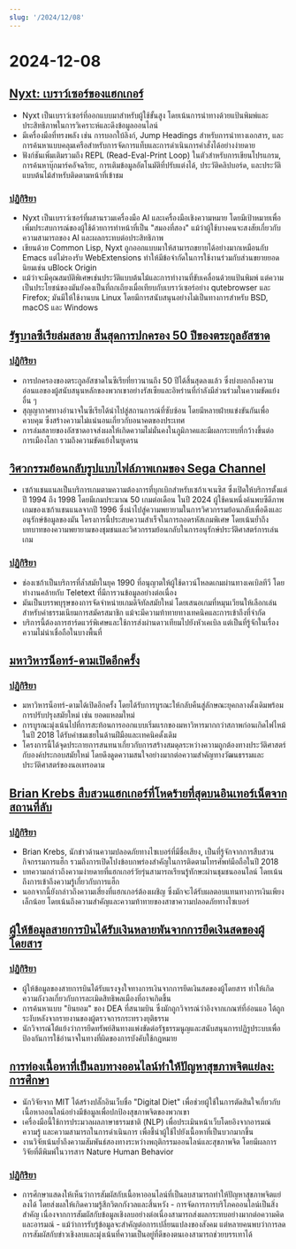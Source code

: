 ```yaml
---
slug: '/2024/12/08'
---
```


# 2024-12-08

## [Nyxt: เบราว์เซอร์ของแฮกเกอร์](https://nyxt.atlas.engineer/)

- Nyxt เป็นเบราว์เซอร์ที่ออกแบบมาสำหรับผู้ใช้ขั้นสูง โดยเน้นการนำทางด้วยแป้นพิมพ์และประสิทธิภาพในการวิเคราะห์และดึงข้อมูลออนไลน์
- มีเครื่องมือที่ทรงพลัง เช่น การบอกใบ้ลิงก์, Jump Headings สำหรับการนำทางเอกสาร, และการค้นหาแบบคลุมเครือสำหรับการจัดการแท็บและการดำเนินการคำสั่งได้อย่างง่ายดาย
- ฟังก์ชันเพิ่มเติมรวมถึง REPL (Read-Eval-Print Loop) ในตัวสำหรับการเขียนโปรแกรม, การค้นหาบุ๊กมาร์คอัจฉริยะ, การเติมข้อมูลอัตโนมัติที่ปรับแต่งได้, ประวัติคลิปบอร์ด, และประวัติแบบต้นไม้สำหรับติดตามหน้าที่เข้าชม

### [ปฏิกิริยา](https://news.ycombinator.com/item?id=42354691)

- Nyxt เป็นเบราว์เซอร์ที่ผสานรวมเครื่องมือ AI และเครื่องมือเชิงความหมาย โดยมีเป้าหมายเพื่อเพิ่มประสบการณ์ของผู้ใช้ด้วยการทำหน้าที่เป็น "สมองที่สอง" แม้ว่าผู้ใช้บางคนจะสงสัยเกี่ยวกับความสามารถของ AI และผลกระทบต่อประสิทธิภาพ
- เขียนด้วย Common Lisp, Nyxt ถูกออกแบบมาให้สามารถขยายได้อย่างมากเหมือนกับ Emacs แต่ไม่รองรับ WebExtensions ทำให้มีข้อจำกัดในการใช้งานร่วมกับส่วนขยายยอดนิยมเช่น uBlock Origin
- แม้ว่าจะมีคุณสมบัติพิเศษเช่นประวัติแบบต้นไม้และการทำงานที่ขับเคลื่อนด้วยแป้นพิมพ์ แต่ความเป็นประโยชน์ของมันยังคงเป็นที่ถกเถียงเมื่อเทียบกับเบราว์เซอร์อย่าง qutebrowser และ Firefox; มันมีให้ใช้งานบน Linux โดยมีการสนับสนุนอย่างไม่เป็นทางการสำหรับ BSD, macOS และ Windows

## [รัฐบาลซีเรียล่มสลาย สิ้นสุดการปกครอง 50 ปีของตระกูลอัสซาด](https://apnews.com/article/syria-assad-sweida-daraa-homs-hts-qatar-7f65823bbf0a7bd331109e8dff419430)

### [ปฏิกิริยา](https://news.ycombinator.com/item?id=42355364)

- การปกครองของตระกูลอัสซาดในซีเรียที่ยาวนานถึง 50 ปีได้สิ้นสุดลงแล้ว ซึ่งบ่งบอกถึงความอ่อนแอของผู้สนับสนุนหลักของพวกเขาอย่างรัสเซียและอิหร่านที่กำลังมีส่วนร่วมในความขัดแย้งอื่น ๆ
- สุญญากาศทางอำนาจในซีเรียได้นำไปสู่สถานการณ์ที่ซับซ้อน โดยมีหลายฝ่ายแข่งขันกันเพื่อควบคุม ซึ่งสร้างความไม่แน่นอนเกี่ยวกับอนาคตของประเทศ
- การล่มสลายของอัสซาดอาจส่งผลให้เกิดความไม่มั่นคงในภูมิภาคและมีผลกระทบที่กว้างขึ้นต่อการเมืองโลก รวมถึงความขัดแย้งในยูเครน

## [วิศวกรรมย้อนกลับรูปแบบไฟล์ภาพเกมของ Sega Channel](https://www.infochunk.com/schannel/index.html)

- เซก้าแชนแนลเป็นบริการเกมตามความต้องการที่บุกเบิกสำหรับเซก้าเจเนซิส ซึ่งเปิดให้บริการตั้งแต่ปี 1994 ถึง 1998 โดยมีเกมประมาณ 50 เกมต่อเดือน ในปี 2024 ผู้ใช้คนหนึ่งค้นพบซีดีภาพเกมของเซก้าแชนแนลจากปี 1996 ซึ่งนำไปสู่ความพยายามในการวิศวกรรมย้อนกลับเพื่อดึงและอนุรักษ์ข้อมูลของมัน โครงการนี้ประสบความสำเร็จในการถอดรหัสเกมพิเศษ โดยเน้นย้ำถึงบทบาทของความพยายามของชุมชนและวิศวกรรมย้อนกลับในการอนุรักษ์ประวัติศาสตร์การเล่นเกม

### [ปฏิกิริยา](https://news.ycombinator.com/item?id=42353907)

- ช่องเซก้าเป็นบริการที่ล้ำสมัยในยุค 1990 ที่อนุญาตให้ผู้ใช้ดาวน์โหลดเกมผ่านทางเคเบิลทีวี โดยทำงานคล้ายกับ Teletext ที่มีการวนข้อมูลอย่างต่อเนื่อง
- มันเป็นบรรพบุรุษของการจัดจำหน่ายเกมดิจิทัลสมัยใหม่ โดยเสนอเกมที่หมุนเวียนให้เลือกเล่นสำหรับค่าธรรมเนียมการสมัครสมาชิก แม้จะมีความท้าทายทางเทคนิคและการเข้าถึงที่จำกัด
- บริการนี้ต้องการฮาร์ดแวร์พิเศษและใช้การส่งผ่านดาวเทียมไปยังหัวเคเบิล แต่เป็นที่รู้จักในเรื่องความไม่น่าเชื่อถือในบางพื้นที่

## [มหาวิหารน็อทร์-ดามเปิดอีกครั้ง](https://apnews.com/article/notre-dame-paris-latest-e50813cf016f08607c20ab115bc4b153)

### [ปฏิกิริยา](https://news.ycombinator.com/item?id=42353215)

- มหาวิหารน็อทร์-ดามได้เปิดอีกครั้ง โดยได้รับการบูรณะให้กลับคืนสู่ลักษณะยุคกลางดั้งเดิมพร้อมการปรับปรุงสมัยใหม่ เช่น ยอดแหลมใหม่
- การบูรณะมุ่งเน้นไปที่การสะท้อนการออกแบบเริ่มแรกของมหาวิหารมากกว่าสภาพก่อนเกิดไฟไหม้ในปี 2018 ได้รับคำชมเชยในด้านฝีมือและเทคนิคดั้งเดิม
- โครงการนี้ได้จุดประกายการสนทนาเกี่ยวกับการสร้างสมดุลระหว่างความถูกต้องทางประวัติศาสตร์กับองค์ประกอบสมัยใหม่ โดยดึงดูดความสนใจอย่างมากต่อความสำคัญทางวัฒนธรรมและประวัติศาสตร์ของนอเทรอดาม

## [Brian Krebs สืบสวนแฮกเกอร์ที่โหดร้ายที่สุดบนอินเทอร์เน็ตจากสถานที่ลับ](https://www.wsj.com/tech/cybersecurity/hacking-brian-krebs-snowflake-waifu-49b87fce)

### [ปฏิกิริยา](https://news.ycombinator.com/item?id=42354602)

- Brian Krebs, นักข่าวด้านความปลอดภัยทางไซเบอร์ที่มีชื่อเสียง, เป็นที่รู้จักจากการสืบสวนกิจกรรมการแฮ็ก รวมถึงการเปิดโปงข้อบกพร่องสำคัญในการติดตามโทรศัพท์มือถือในปี 2018
- บทความกล่าวถึงความง่ายดายที่แฮกเกอร์วัยรุ่นสามารถเรียนรู้ทักษะผ่านชุมชนออนไลน์ โดยเน้นถึงการเข้าถึงความรู้เกี่ยวกับการแฮ็ก
- นอกจากนี้ยังกล่าวถึงความเสี่ยงที่แฮกเกอร์ต้องเผชิญ ซึ่งมักจะได้รับผลตอบแทนทางการเงินเพียงเล็กน้อย โดยเน้นถึงความสำคัญและความท้าทายของสาขาความปลอดภัยทางไซเบอร์

## [ผู้ให้ข้อมูลสายการบินได้รับเงินหลายพันจากการยึดเงินสดของผู้โดยสาร](https://www.atlantanewsfirst.com/2024/12/03/airline-informant-received-thousands-passenger-cash-seizures/)

### [ปฏิกิริยา](https://news.ycombinator.com/item?id=42354580)

- ผู้ให้ข้อมูลของสายการบินได้รับแรงจูงใจทางการเงินจากการยึดเงินสดของผู้โดยสาร ทำให้เกิดความกังวลเกี่ยวกับการละเมิดสิทธิพลเมืองที่อาจเกิดขึ้น
- การค้นหาแบบ "ยินยอม" ของ DEA ที่สนามบิน ซึ่งมักถูกวิจารณ์ว่าอิงจากเกณฑ์ที่อ่อนแอ ได้ถูกระงับหลังจากรายงานของผู้ตรวจการกระทรวงยุติธรรม
- นักวิจารณ์โต้แย้งว่าการยึดทรัพย์สินทางแพ่งขัดต่อรัฐธรรมนูญและสนับสนุนการปฏิรูประบบเพื่อป้องกันการใช้อำนาจในทางที่ผิดของการบังคับใช้กฎหมาย

## [การท่องเนื้อหาที่เป็นลบทางออนไลน์ทำให้ปัญหาสุขภาพจิตแย่ลง: การศึกษา](https://news.mit.edu/2024/study-browsing-negative-content-online-makes-mental-health-struggles-worse-1205)

- นักวิจัยจาก MIT ได้สร้างปลั๊กอินเว็บชื่อ "Digital Diet" เพื่อช่วยผู้ใช้ในการตัดสินใจเกี่ยวกับเนื้อหาออนไลน์อย่างมีข้อมูลเพื่อปกป้องสุขภาพจิตของพวกเขา
- เครื่องมือนี้ใช้การประมวลผลภาษาธรรมชาติ (NLP) เพื่อประเมินหน้าเว็บโดยอิงจากอารมณ์ ความรู้ และความสามารถในการดำเนินการ เพื่อชี้นำผู้ใช้ไปยังเนื้อหาที่เป็นบวกมากขึ้น
- งานวิจัยเน้นย้ำถึงความสัมพันธ์สองทางระหว่างพฤติกรรมออนไลน์และสุขภาพจิต โดยมีผลการวิจัยที่ตีพิมพ์ในวารสาร Nature Human Behavior

### [ปฏิกิริยา](https://news.ycombinator.com/item?id=42353944)

- การศึกษาแสดงให้เห็นว่าการสัมผัสกับเนื้อหาออนไลน์ที่เป็นลบสามารถทำให้ปัญหาสุขภาพจิตแย่ลงได้ โดยส่งผลให้เกิดความรู้สึกวิตกกังวลและสิ้นหวัง - การจัดการการบริโภคออนไลน์เป็นสิ่งสำคัญ เนื่องจากการสัมผัสกับข้อมูลเชิงลบอย่างต่อเนื่องสามารถส่งผลกระทบอย่างมากต่อความคิดและอารมณ์ - แม้ว่าการรับรู้ข้อมูลจะสำคัญต่อการเปลี่ยนแปลงของสังคม แต่หลายคนพบว่าการลดการสัมผัสกับข่าวเชิงลบและมุ่งเน้นที่ความเป็นอยู่ที่ดีของตนเองสามารถช่วยบรรเทาได้

<head>
  <meta property="og:title" content="Nyxt: เบราว์เซอร์ของแฮกเกอร์" />
  <meta property="og:type" content="website" />
  <meta property="og:image" content="https://og.cho.sh/api/og/?title=Nyxt%3A%20%E0%B9%80%E0%B8%9A%E0%B8%A3%E0%B8%B2%E0%B8%A7%E0%B9%8C%E0%B9%80%E0%B8%8B%E0%B8%AD%E0%B8%A3%E0%B9%8C%E0%B8%82%E0%B8%AD%E0%B8%87%E0%B9%81%E0%B8%AE%E0%B8%81%E0%B9%80%E0%B8%81%E0%B8%AD%E0%B8%A3%E0%B9%8C&subheading=%E0%B8%A7%E0%B8%B1%E0%B8%99%E0%B8%AD%E0%B8%B2%E0%B8%97%E0%B8%B4%E0%B8%95%E0%B8%A2%E0%B9%8C%E0%B8%97%E0%B8%B5%E0%B9%88%208%20%E0%B8%98%E0%B8%B1%E0%B8%99%E0%B8%A7%E0%B8%B2%E0%B8%84%E0%B8%A1%202567%3A%20%E0%B8%AA%E0%B8%A3%E0%B8%B8%E0%B8%9B%E0%B8%82%E0%B9%88%E0%B8%B2%E0%B8%A7%E0%B9%81%E0%B8%AE%E0%B9%87%E0%B8%81%E0%B9%80%E0%B8%81%E0%B8%AD%E0%B8%A3%E0%B9%8C" />
</head>
